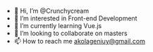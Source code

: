 - 👋 Hi, I’m @Crunchycream
- 👀 I’m interested in Front-end Development
- 🌱 I’m currently learning Vue.js
- 💞️ I’m looking to collaborate on masters
- 📫 How to reach me akolageniuy@gmail.com

<!---
Crunchycream/Crunchycream is a ✨ special ✨ repository because its `README.md` (this file) appears on your GitHub profile.
You can click the Preview link to take a look at your changes.
--->
